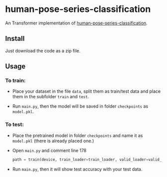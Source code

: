 # human-pose-series-classification

An Transformer implementation of <a href="https://github.com/Wedding33/Classification-of-human-posture">human-pose-series-classification</a>.

## Install

Just download the code as a zip file.

## Usage

### To train:

- Place your dataset in the file `data`, split them as train/test data and place them in the subfolder `train` and `test`.

- Run `main.py`, then the model will be saved in folder `checkpoints` as `model.pkl`.

### To test:

- Place the pretrained model in folder `checkpoints` and name it as `model.pkl` (there is already placed one.)

- Open `main.py` and comment line 178

  ```python
  path = train(device, train_loader=train_loader, valid_loader=valid_loader, epochs=epochs)
  ```

- Run `main.py`, then it will show test accuracy with your test data.